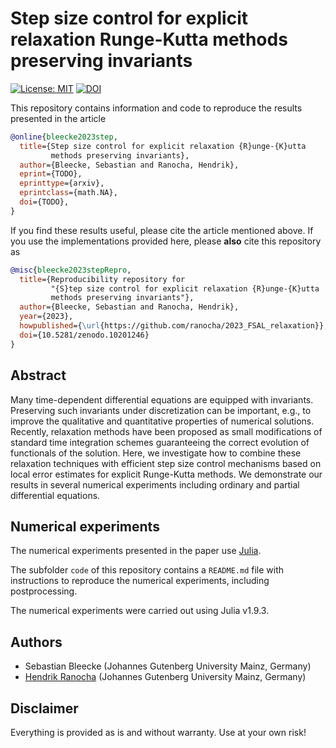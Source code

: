 # Step size control for explicit relaxation Runge-Kutta methods preserving invariants

[![License: MIT](https://img.shields.io/badge/License-MIT-success.svg)](https://opensource.org/licenses/MIT)
[![DOI](https://zenodo.org/badge/DOI/10.5281/zenodo.10201246.svg)](https://doi.org/10.5281/zenodo.10201246)

This repository contains information and code to reproduce the results presented in the
article
```bibtex
@online{bleecke2023step,
  title={Step size control for explicit relaxation {R}unge-{K}utta
         methods preserving invariants},
  author={Bleecke, Sebastian and Ranocha, Hendrik},
  eprint={TODO},
  eprinttype={arxiv},
  eprintclass={math.NA},
  doi={TODO},
}
```

If you find these results useful, please cite the article mentioned above. If you
use the implementations provided here, please **also** cite this repository as
```bibtex
@misc{bleecke2023stepRepro,
  title={Reproducibility repository for
         "{S}tep size control for explicit relaxation {R}unge-{K}utta
         methods preserving invariants"},
  author={Bleecke, Sebastian and Ranocha, Hendrik},
  year={2023},
  howpublished={\url{https://github.com/ranocha/2023_FSAL_relaxation}},
  doi={10.5281/zenodo.10201246}
}
```


## Abstract

Many time-dependent differential equations are equipped with invariants.
Preserving such invariants under discretization can be important, e.g.,
to improve the qualitative and quantitative properties of numerical
solutions. Recently, relaxation methods have been proposed as small
modifications of standard time integration schemes guaranteeing the
correct evolution of functionals of the solution. Here, we investigate
how to combine these relaxation techniques with efficient step size
control mechanisms based on local error estimates for explicit
Runge-Kutta methods. We demonstrate our results in several numerical
experiments including ordinary and partial differential equations.


## Numerical experiments

The numerical experiments presented in the paper use
[Julia](https://julialang.org/).

The subfolder `code` of this repository contains a `README.md` file with
instructions to reproduce the numerical experiments, including postprocessing.

The numerical experiments were carried out using Julia v1.9.3.


## Authors

- Sebastian Bleecke (Johannes Gutenberg University Mainz, Germany)
- [Hendrik Ranocha](https://ranocha.de) (Johannes Gutenberg University Mainz, Germany)


## Disclaimer

Everything is provided as is and without warranty. Use at your own risk!

